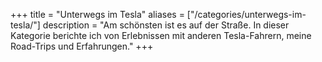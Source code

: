 +++
title = "Unterwegs im Tesla"
aliases = ["/categories/unterwegs-im-tesla/"]
description = "Am schönsten ist es auf der Straße. In dieser Kategorie berichte ich von Erlebnissen mit anderen Tesla-Fahrern, meine Road-Trips und Erfahrungen."
+++
